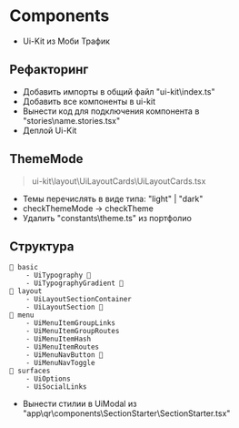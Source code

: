 # Components

- Ui-Kit из Моби Трафик

## Рефакторинг

- Добавить импорты в общий файл "ui-kit\index.ts"
- Добавить все компоненты в ui-kit
- Вынести код для подключения компонента в "stories\name.stories.tsx"
- Деплой Ui-Kit

## ThemeMode

> ui-kit\layout\UiLayoutCards\UiLayoutCards.tsx

- Темы перечислять в виде типа: "light" | "dark"
- checkThemeMode -> checkTheme
- Удалить "constants\theme.ts" из портфолио

## Структура

```
📂 basic
    - UiTypography 💎
    - UiTypographyGradient 💎
📂 layout
    - UiLayoutSectionContainer
    - UiLayoutSection 💎
📂 menu
    - UiMenuItemGroupLinks
    - UiMenuItemGroupRoutes
    - UiMenuItemHash
    - UiMenuItemRoutes
    - UiMenuNavButton 💎
    - UiMenuNavToggle
📂 surfaces
    - UiOptions
    - UiSocialLinks
```

- Вынести стилии в UiModal из "app\qr\components\SectionStarter\SectionStarter.tsx"
